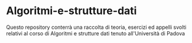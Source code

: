 Algoritmi-e-strutture-dati
==========================

Questo repository conterrà una raccolta di teoria, esercizi ed appelli svolti relativi al corso di Algoritmi e strutture dati tenuto all'Università di Padova
